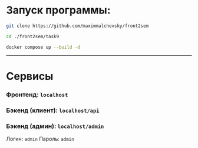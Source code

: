 # Запуск программы:

```bash
git clone https://github.com/maximmalchevsky/front2sem
```
```bash
cd ./front2sem/task9
```
```bash
docker compose up --build -d
```
---
# Сервисы
### Фронтенд: ```localhost```
### Бэкенд (клиент): ```localhost/api```
### Бэкенд (админ): ```localhost/admin```
Логин: ```admin```
Пароль: ```admin```